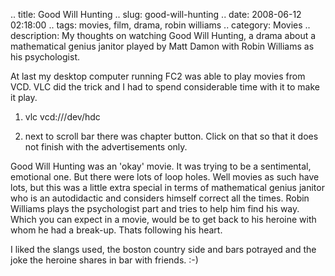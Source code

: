 .. title: Good Will Hunting
.. slug: good-will-hunting
.. date: 2008-06-12 02:18:00
.. tags: movies, film, drama, robin williams
.. category: Movies
.. description: My thoughts on watching Good Will Hunting, a drama about a mathematical genius janitor played by Matt Damon with Robin Williams as his psychologist.

At last my desktop computer running FC2 was able to play movies from VCD. VLC did the trick and I had to spend considerable time with it to make it play.

1) vlc vcd:///dev/hdc

2) next to scroll bar there was chapter button. Click on that so that it does not finish with the advertisements only.

Good Will Hunting was an 'okay' movie. It was trying to be a sentimental, emotional one. But there were lots of loop holes. Well movies as such have lots, but this was a little extra special in terms of mathematical genius janitor who is an autodidactic and considers himself correct all the times. Robin Williams plays the psychologist part and tries to help him find his way. Which you can expect in a movie, would be to get back to his heroine with whom he had a break-up. Thats following his heart.

I liked the slangs used, the boston country side and bars potrayed and the joke the heroine shares in bar with friends. :-)
